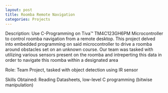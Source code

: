 ```yaml
---
layout: post
title: Roomba Remote Navigation
categories: Projects
---
```


Description:
Use C-Programming on Tiva™ TM4C123GH6PM Microcontroller to control roomba navigation from a remote desktop. This project delved into embedded programming on said microcontroller to drive a roomba around obstacles set on an unknown course. Our team was tasked with utilizing various sensors present on the roomba and intreperting this data in order to navigate this roomba within a designated area


Role:
	Team Project, tasked with object detection using IR sensor

Skills Obtained:
	Reading Datasheets, low-level C programming (bitwise manipulation)
